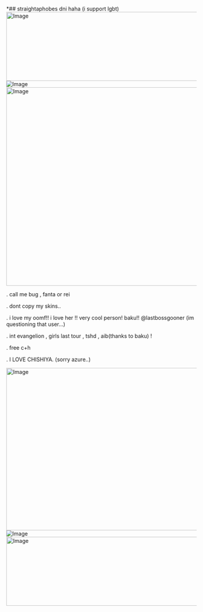 *## straightaphobes dni haha (i support lgbt)
<img width="1280" height="182" alt="Image" src="https://github.com/user-attachments/assets/996c22b0-dec1-4a9b-91df-422c240ee144"
 />![Image](https://github.com/user-attachments/assets/c2d8159d-6054-4120-bb70-17a2bea093ff)
 <img width="2048" height="524" alt="Image" src="https://github.com/user-attachments/assets/56215285-6f99-4457-8f50-3116ca3916c0" />

 . call me bug , fanta or rei
 
 . dont copy my skins.. 
 
 . i love my oomf!! i love her !! very cool person! baku!! @lastbossgooner (im questioning that user...)
 
 . int evangelion , girls last tour , tshd , aib(thanks to baku) !
 
 . free c+h

 . I LOVE CHISHIYA. (sorry azure..)
 
<img width="1500" height="429" alt="Image" src="https://github.com/user-attachments/assets/f4c4fb6c-da7c-4e0e-8636-c79de8dd38e8" /> ![Image](https://github.com/user-attachments/assets/beb569e7-6836-461f-b02b-5ca768e37d86)
<img width="1280" height="182" alt="Image" src="https://github.com/user-attachments/assets/996c22b0-dec1-4a9b-91df-422c240ee144" />
